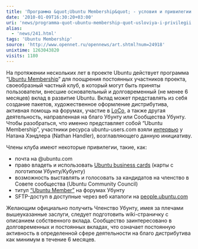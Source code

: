```yaml
---
title: 'Программа &quot;Ubuntu Membership&quot; - условия и привилегии'
date: '2010-01-09T16:30:20+03:00'
uri: 'news/programma-quot-ubuntu-membership-quot-usloviya-i-privilegii'
alias: 
  - 'news/241.html'
tags: 'Ubuntu Membership'
source: 'http://www.opennet.ru/opennews/art.shtml?num=24918'
unixtime: 1263043820
visits: 1180
---
```

На протяжении нескольких лет в проекте Ubuntu действует программа “[Ubuntu Membership](https://wiki.ubuntu.com/Membership)” для поощрения постоянных участников проекта, своеобразный частный клуб, в который могут быть приняты пользователи, внесшие основательный и долговременный (не менее 6 месяцев) вклад в развитие Ubuntu. Вклад может представлять из себя создание пакетов, художественное оформление дистрибутива, активная помощь на форумах, участие в [LoCo](http://ru.wikipedia.org/wiki/LoCo), а также другая деятельность, направленная на благо Убунту или Сообщества Убунту. Чтобы разобраться, что именно представляет собой “Ubuntu Membership”, участники ресурса ubuntu-users.com взяли [интервью](http://www.ubuntu-user.com/Online/Blogs/Amber-Graner-You-in-Ubuntu/2010-Your-Year-for-Ubuntu-Membership) у Натана Хэндлера (Nathan Handler), возглавляющего данную инициативу.

Члены клуба имеют некоторые привилегии, такие, как:

*   почта на @ubuntu.com
*   право владеть и использовать [Ubuntu business cards](https://wiki.ubuntu.com/BusinessCards) (карты с логотипом Убунту/Кубунту)
*   возможность выставлять и голосовать за кандидатов на членство в Совете сообщества (Ubuntu Community Council)
*   титул [“Ubuntu Member”](http://www.ubuntuforums.org/showthread.php?t=445211) на форумах Убунту
*   SFTP-доступ в доступные через веб каталоги на [people.ubuntu.com](https://wiki.ubuntu.com/PeopleUbuntuCom)

Желающим официально получить Членство Убунту, имея за плечами вышеуказанные заслуги, следует подготовить wiki-страничку с описанием собственного вклада. Сообщество заинтересовано в долговременных и постоянных вкладах, что означает постоянную активность в определенной сфере деятельности на благо дистрибутива как минимум в течение 6 месяцев.
